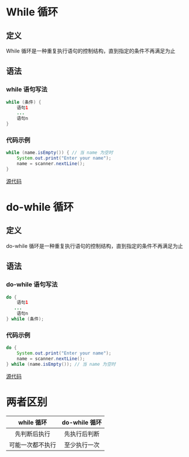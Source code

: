 # While 循环

## 定义

While 循环是一种重复执行语句的控制结构，直到指定的条件不再满足为止

## 语法

### while 语句写法

```java
while (条件) {
    语句1
    ...
    语句n
}
```

### 代码示例

```java
while (name.isEmpty()) { // 当 name 为空时
    System.out.print("Enter your name");
    name = scanner.nextLine();
}
```

[源代码](While.java)

# do-while 循环

## 定义
do-while 循环是一种重复执行语句的控制结构，直到指定的条件不再满足为止

## 语法

### do-while 语句写法

```java
do {
    语句1
   ...
    语句n
} while (条件);
```

### 代码示例

```java
do {
    System.out.print("Enter your name");
    name = scanner.nextLine();
} while (name.isEmpty()); // 当 name 为空时
```

[源代码](DoWhile.java)

# 两者区别

| while 循环 | do-while 循环 |
| :--------: | :-----------: |
| 先判断后执行 | 先执行后判断 |
| 可能一次都不执行 | 至少执行一次 |
